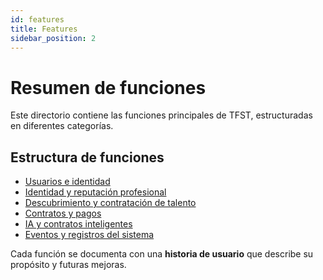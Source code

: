 ```yaml
---
id: features
title: Features
sidebar_position: 2
---
```

# Resumen de funciones

Este directorio contiene las funciones principales de TFST, estructuradas en diferentes categorías.

## Estructura de funciones
- [Usuarios e identidad](users-identity.md)
- [Identidad y reputación profesional](professional-identity.md)
- [Descubrimiento y contratación de talento](talent-discovery.md)
- [Contratos y pagos](contracts-payments.md)
- [IA y contratos inteligentes](ai-smart-contracts.md)
- [Eventos y registros del sistema](system-events.md)

Cada función se documenta con una **historia de usuario** que describe su propósito y futuras mejoras.